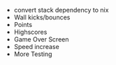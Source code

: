 - convert stack dependency to nix
- Wall kicks/bounces
- Points
- Highscores
- Game Over Screen
- Speed increase
- More Testing
